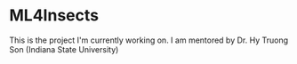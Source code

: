 # ML4Insects
This is the project I'm currently working on. I am mentored by Dr. Hy Truong Son (Indiana State University)

